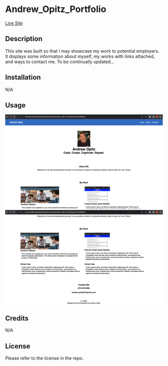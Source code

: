 # Andrew_Opitz_Portfolio
[Live Site](https://andrew-opitz.github.io/Andrew_Opitz_Portfolio/)
## Description
This site was built so that I may showcase my work to potential employers. It displays some information about myself, my works with links attached, and ways to contact me. To be continually updated...
## Installation
N/A
## Usage
![alt text](./assets/images/portfolio_pic.png)
![alt text](./assets/images/second_port_pic.png)
## Credits
N/A
## License
Please refer to the license in the repo.